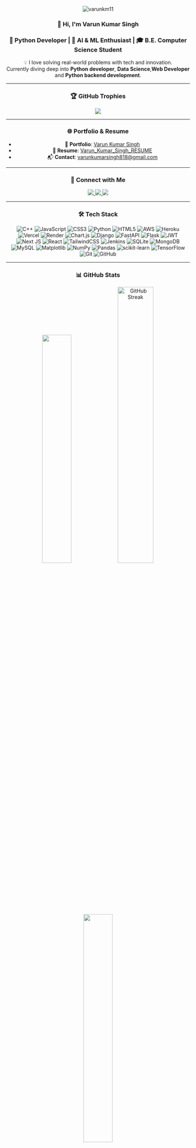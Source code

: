<div align="center">
<!-- Profile Views -->
<p align="center">
  <img src="https://komarev.com/ghpvc/?username=pushkarkumarsaini2006&label=Profile%20views&color=blueviolet&style=flat" alt="varunkm11" />
</p>
  
### 👋 Hi, I'm Varun Kumar Singh  
### 🐍 Python Developer | 🤖 AI & ML Enthusiast | 🎓 B.E. Computer Science Student

💡 I love solving real-world problems with tech and innovation.  
Currently diving deep into **Python developer**, **Data Science**,**Web Developer** and **Python backend development**.


---

### 🏆 GitHub Trophies

<p align="center">
  <img src="https://github-profile-trophy.vercel.app/?username=varunkm11&theme=radical&no-frame=false&no-bg=true&margin-w=4" />
</p>

---

### 🌐 Portfolio & Resume  

- 📁 **Portfolio**: [Varun Kumar Singh](https://my-portfolio-rho-eight-39.vercel.app/)  
- 📄 **Resume**: [Varun_Kumar_Singh_RESUME](https://drive.google.com/file/d/1OquHcs8-oplCihJfEeytwM2YJpGtpzh0/view?usp=sharing)  
- 📬 **Contact**: varunkumarsingh818@gmail.com


---

### 🤝 Connect with Me

<p align="center">
<a href="https://www.linkedin.com/in/varun-kumar-singh-267951269/" target="_blank">
  <img src="https://img.shields.io/badge/LinkedIn-blue?style=for-the-badge&logo=linkedin" />
</a>
<a href="https://twitter.com/Varun253637" target="_blank">
  <img src="https://img.shields.io/badge/Twitter-black?style=for-the-badge&logo=twitter" />
</a>
<a href="https://www.leetcode.com/varun_12343" target="_blank">
  <img src="https://img.shields.io/badge/Leetcode-yellow?style=for-the-badge&logo=leetcode" />
</a>
</p>

---

### 🛠️ Tech Stack

![C++](https://img.shields.io/badge/c++-%2300599C.svg?style=for-the-badge&logo=c%2B%2B&logoColor=white) ![JavaScript](https://img.shields.io/badge/javascript-%23323330.svg?style=for-the-badge&logo=javascript&logoColor=%23F7DF1E) ![CSS3](https://img.shields.io/badge/css3-%231572B6.svg?style=for-the-badge&logo=css3&logoColor=white) ![Python](https://img.shields.io/badge/python-3670A0?style=for-the-badge&logo=python&logoColor=ffdd54) ![HTML5](https://img.shields.io/badge/html5-%23E34F26.svg?style=for-the-badge&logo=html5&logoColor=white) ![AWS](https://img.shields.io/badge/AWS-%23FF9900.svg?style=for-the-badge&logo=amazon-aws&logoColor=white) ![Heroku](https://img.shields.io/badge/heroku-%23430098.svg?style=for-the-badge&logo=heroku&logoColor=white) ![Vercel](https://img.shields.io/badge/vercel-%23000000.svg?style=for-the-badge&logo=vercel&logoColor=white) ![Render](https://img.shields.io/badge/Render-%46E3B7.svg?style=for-the-badge&logo=render&logoColor=white) ![Chart.js](https://img.shields.io/badge/chart.js-F5788D.svg?style=for-the-badge&logo=chart.js&logoColor=white) ![Django](https://img.shields.io/badge/django-%23092E20.svg?style=for-the-badge&logo=django&logoColor=white) ![FastAPI](https://img.shields.io/badge/FastAPI-005571?style=for-the-badge&logo=fastapi) ![Flask](https://img.shields.io/badge/flask-%23000.svg?style=for-the-badge&logo=flask&logoColor=white) ![JWT](https://img.shields.io/badge/JWT-black?style=for-the-badge&logo=JSON%20web%20tokens) ![Next JS](https://img.shields.io/badge/Next-black?style=for-the-badge&logo=next.js&logoColor=white) ![React](https://img.shields.io/badge/react-%2320232a.svg?style=for-the-badge&logo=react&logoColor=%2361DAFB) ![TailwindCSS](https://img.shields.io/badge/tailwindcss-%2338B2AC.svg?style=for-the-badge&logo=tailwind-css&logoColor=white) ![Jenkins](https://img.shields.io/badge/jenkins-%232C5263.svg?style=for-the-badge&logo=jenkins&logoColor=white) ![SQLite](https://img.shields.io/badge/sqlite-%2307405e.svg?style=for-the-badge&logo=sqlite&logoColor=white) ![MongoDB](https://img.shields.io/badge/MongoDB-%234ea94b.svg?style=for-the-badge&logo=mongodb&logoColor=white) ![MySQL](https://img.shields.io/badge/mysql-4479A1.svg?style=for-the-badge&logo=mysql&logoColor=white) ![Matplotlib](https://img.shields.io/badge/Matplotlib-%23ffffff.svg?style=for-the-badge&logo=Matplotlib&logoColor=black) ![NumPy](https://img.shields.io/badge/numpy-%23013243.svg?style=for-the-badge&logo=numpy&logoColor=white) ![Pandas](https://img.shields.io/badge/pandas-%23150458.svg?style=for-the-badge&logo=pandas&logoColor=white) ![scikit-learn](https://img.shields.io/badge/scikit--learn-%23F7931E.svg?style=for-the-badge&logo=scikit-learn&logoColor=white) ![TensorFlow](https://img.shields.io/badge/TensorFlow-%23FF6F00.svg?style=for-the-badge&logo=TensorFlow&logoColor=white) ![Git](https://img.shields.io/badge/git-%23F05033.svg?style=for-the-badge&logo=git&logoColor=white) ![GitHub](https://img.shields.io/badge/github-%23121011.svg?style=for-the-badge&logo=github&logoColor=white)

---

### 📊 GitHub Stats

<p align="center">
  <img src="https://github-readme-stats.vercel.app/api?username=varunkm11&theme=tokyonight&hide_border=false&include_all_commits=true&count_private=true" width="40%" />
  <a href="https://git.io/streak-stats"><img src="https://streak-stats.demolab.com/?user=varunkm11&theme=tokyonight" alt="GitHub Streak" width="44%" />
  <img src="https://github-readme-stats.vercel.app/api/top-langs/?username=varunkm11&theme=tokyonight&hide_border=false&layout=compact" width="40%" />
</p>

---
### 🔝 Top Contributed Repos

![](https://github-contributor-stats.vercel.app/api?username=varunkm11&limit=5&theme=tokyonight&combine_all_yearly_contributions=true)

---

</div>
